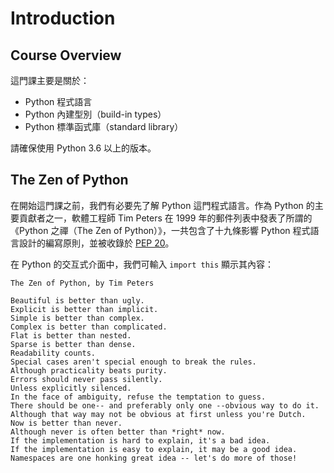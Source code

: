 # Introduction

## Course Overview

這門課主要是關於：

- Python 程式語言
- Python 內建型別（build-in types）
- Python 標準函式庫（standard library）

請確保使用 Python 3.6 以上的版本。

## The Zen of Python

在開始這門課之前，我們有必要先了解 Python 這門程式語言。作為 Python 的主要貢獻者之一，軟體工程師 Tim Peters 在 1999 年的郵件列表中發表了所謂的《Python 之禪（The Zen of Python）》，一共包含了十九條影響 Python 程式語言設計的編寫原則，並被收錄於 [PEP 20](https://www.python.org/dev/peps/pep-0020/)。

在 Python 的交互式介面中，我們可輸入 `import this` 顯示其內容：

```plain
The Zen of Python, by Tim Peters

Beautiful is better than ugly.
Explicit is better than implicit.
Simple is better than complex.
Complex is better than complicated.
Flat is better than nested.
Sparse is better than dense.
Readability counts.
Special cases aren't special enough to break the rules.
Although practicality beats purity.
Errors should never pass silently.
Unless explicitly silenced.
In the face of ambiguity, refuse the temptation to guess.
There should be one-- and preferably only one --obvious way to do it.
Although that way may not be obvious at first unless you're Dutch.
Now is better than never.
Although never is often better than *right* now.
If the implementation is hard to explain, it's a bad idea.
If the implementation is easy to explain, it may be a good idea.
Namespaces are one honking great idea -- let's do more of those!
```
